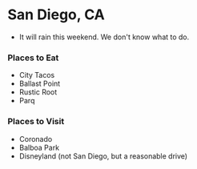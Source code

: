 # San Diego, CA
- It will rain this weekend. We don't know what to do.

### Places to Eat
- City Tacos
- Ballast Point
- Rustic Root
- Parq

### Places to Visit
- Coronado
- Balboa Park
- Disneyland (not San Diego, but a reasonable drive)
